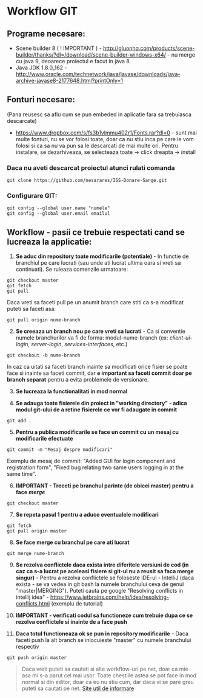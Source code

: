 # Workflow GIT

## Programe necesare:

- Scene builder 8 ( ! IMPORTANT ) - http://gluonhq.com/products/scene-builder/thanks/?dl=/download/scene-builder-windows-x64/ - nu merge cu java 9, deoarece proiectul e facut in java 8
- Java JDK 1.8.0_162 - http://www.oracle.com/technetwork/java/javase/downloads/java-archive-javase8-2177648.html?printOnly=1

## Fonturi necesare:
(Pana reusesc sa aflu cum se pun embeded in aplicatie fara sa trebuiasca descarcate)
- https://www.dropbox.com/s/fs3b1vlmmu402r1/Fonts.rar?dl=0 - sunt mai multe fonturi, nu se vor folosi toate, doar ca nu stiu inca pe care le vom folosi si ca sa nu va pun sa le descarcati de mai multe ori. Pentru instalare, se dezarhiveaza, se selecteaza toate -> click dreapta -> install

### Daca nu aveti descarcat proiectul atunci rulati comanda

```git
git clone https://github.com/nesarares/ISS-Donare-Sange.git
```

### Configurare GIT:

```git
git config --global user.name "numele"
git config --global user.email emailul
``` 

## Workflow - pasii ce trebuie respectati cand se lucreaza la applicatie:

1. **Se aduc din repository toate modificarile (potentiale)** - In functie de branchiul pe care lucrati (sau unde ati lucrat ultima oara si vreti sa continuati). Se ruleaza comenzile urmatoare:

```git
git checkout master
git fetch
git pull
```
Daca vreti sa faceti pull pe un anumit branch care stiti ca s-a modificat puteti sa faceti asa:

```git
git pull origin nume-branch
```

2. **Se creeaza un branch nou pe care vreti sa lucrati** - Ca si conventie numele branchurilor va fi de forma: modul-nume-branch (ex: *client-ui-login*, *server-login*, *services-interfaces*, etc.)

```git
git checkout -b nume-branch
```

In caz ca uitati sa faceti branch inainte sa modificati orice fisier se poate face si inainte sa faceti commit, dar **e important sa faceti commit doar pe branch separat** pentru a evita problemele de versionare.

3. **Se lucreaza la functionalitati in mod normal**

4. **Se adauga toate fisierele din proiect in "working directory" - adica modul git-ului de a retine fisierele ce vor fi adaugate in commit**

```git
git add .
```

5. **Pentru a publica modificarile se face un commit cu un mesaj cu modificarile efectuate**

```git
git commit -m "Mesaj despre modificari"
```

Exemplu de mesaj de commit: "Added GUI for login component and registration form", "Fixed bug relating two same users logging in at the same time".

6. **IMPORTANT - Treceti pe branchul parinte (de obicei master) pentru a face *merge***

```git
git checkout master
```

7. **Se repeta pasul 1 pentru a aduce eventualele modificari**

```git
git fetch
git pull origin master
```

8. **Se face merge cu branchul pe care ati lucrat**

```git
git merge nume-branch
```

9. **Se rezolva conflictele daca exista intre diferitele versiuni de cod (in caz ca s-a lucrat pe aceleasi fisiere si git-ul nu a reusit sa faca merge singur)** - Pentru a rezolva conflictele se foloseste IDE-ul - IntelliJ (daca exista - se va vedea in git bash la numele branchului ceva de genul "master|MERGING"). Puteti cauta pe google "Resolving conflicts in intellij idea" - https://www.jetbrains.com/help/idea/resolving-conflicts.html (exemplu de tutorial)

10. **IMPORTANT - verificati codul sa functioneze cum trebuie dupa ce se rezolva conflictele si inainte de a face push**

11. **Daca totul functioneaza ok se pun in repository modificarile** - Daca faceti push la alt branch se inlocuieste "master" cu numele branchului respectiv

```git
git push origin master
```

> Daca vreti puteti sa cautati si alte workflow-uri pe net, doar ca mie asa mi s-a parut cel mai usor. Toate chestiile astea se pot face in mod normal si din editor, doar ca eu nu stiu cum, dar daca vi se pare greu puteti sa cautati pe net. [Site util de informare](https://www.google.com)